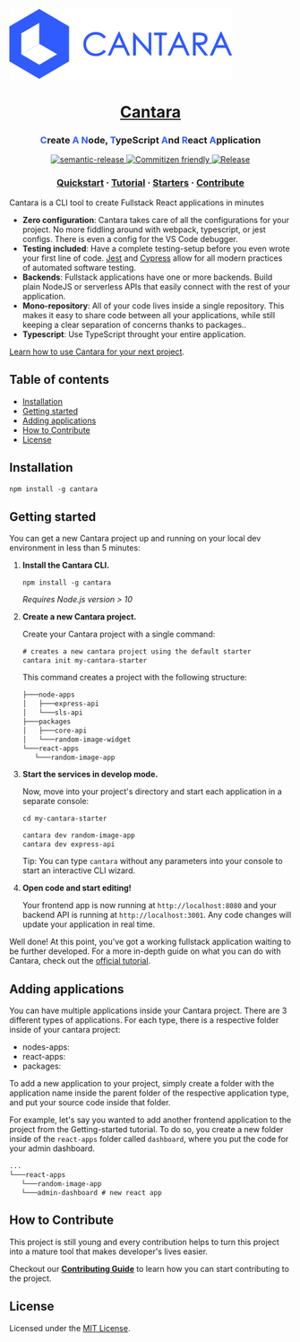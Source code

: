![Cantara](docs/static/img/cantara.svg 'Cantara Logo')

<h1 align="center">
   <a href="https://cantara.js.org">Cantara</a>
</h1>

<h3 align="center">
<span style="color: #305BFF;">C</span>reate <span style="color: #305BFF;">A</span> <span style="color: #305BFF;">N</span>ode, <span style="color: #305BFF;">T</span>ypeScript <span style="color: #305BFF;">A</span>nd <span style="color: #305BFF;">R</span>eact <span style="color: #305BFF;">A</span>pplication
</h3>

<p align="center">
  <a href="https://github.com/semantic-release/semantic-release">
    <img src="https://img.shields.io/badge/%20%20%F0%9F%93%A6%F0%9F%9A%80-semantic--release-e10079.svg" alt="semantic-release" />
  </a>
  <a href="http://commitizen.github.io/cz-cli/">
    <img src="https://img.shields.io/badge/commitizen-friendly-brightgreen.svg" alt="Commitizen friendly" />
  </a>
  <a href="">
    <img src="https://github.com/CantaraJS/cantara/workflows/Release/badge.svg" alt="Release" />
  </a>
</p>

<h3 align="center">
  <a href="https://cantara.js.org/docs/quick_start/">Quickstart</a>
  <span> · </span>
  <a href="https://cantara.js.org/docs/docs_intro/">Tutorial</a>
  <span> · </span>
  <a href="https://cantara.js.org/docs/starter_templates/">Starters</a>
  <span> · </span>
  <a href="https://cantara.js.org/docs/maintainers_intro">Contribute</a>
</h3>

Cantara is a CLI tool to create Fullstack React applications in minutes

- **Zero configuration**: Cantara takes care of all the configurations for your project. No more fiddling around with webpack, typescript, or jest configs. There is even a config for the VS Code debugger.
- **Testing included**: Have a complete testing-setup before you even wrote your first line of code. [Jest](https://jestjs.io/) and [Cypress](https://www.cypress.io/) allow for all modern practices of automated software testing.
- **Backends**: Fullstack applications have one or more backends. Build plain NodeJS or serverless APIs that easily connect with the rest of your application.
- **Mono-repository**: All of your code lives inside a single repository. This makes it easy to share code between all your applications, while still keeping a clear separation of concerns thanks to packages..
- **Typescript**: Use TypeScript throught your entire application.

[Learn how to use Cantara for your next project](https://cantara.js.org/docs/introduction).

## Table of contents

- [Installation](#installation)
- [Getting started](#getting-started)
- [Adding applications](#adding-applications)
- [How to Contribute](#how-to-contribute)
- [License](#license)

## Installation

    npm install -g cantara

## Getting started

You can get a new Cantara project up and running on your local dev environment in less than 5 minutes:

1. **Install the Cantara CLI.**

   ```shell
   npm install -g cantara
   ```

   _Requires Node.js version > 10_

2. **Create a new Cantara project.**

   Create your Cantara project with a single command:

   ```shell
   # creates a new cantara project using the default starter
   cantara init my-cantara-starter
   ```

   This command creates a project with the following structure:

   ```shell
   ├───node-apps
   │   ├───express-api
   │   └───sls-api
   ├───packages
   │   ├───core-api
   │   └───random-image-widget
   └───react-apps
      └───random-image-app
   ```

3. **Start the services in develop mode.**

   Now, move into your project's directory and start each application in a separate console:

   ```shell
   cd my-cantara-starter
   ```

   ```shell
   cantara dev random-image-app
   cantara dev express-api
   ```

   Tip: You can type `cantara` without any parameters into your console to start an interactive CLI wizard.

4. **Open code and start editing!**

   Your frontend app is now running at `http://localhost:8080` and your backend API is running at `http://localhost:3001`. Any code changes will update your application in real time.

Well done! At this point, you've got a working fullstack application waiting to be further developed. For a more in-depth guide on what you can do with Cantara, check out the [official tutorial](https://cantara.js.org/docs/docs_intro/).

## Adding applications

You can have multiple applications inside your Cantara project. There are 3 different types of applications. For each type, there is a respective folder inside of your cantara project:

- nodes-apps:
- react-apps:
- packages:

To add a new application to your project, simply create a folder with the application name inside the parent folder of the respective application type, and put your source code inside that folder.

For example, let's say you wanted to add another frontend application to the project from the Getting-started tutorial. To do so, you create a new folder inside of the `react-apps` folder called `dashboard`, where you put the code for your admin dashboard.

```shell
...
└───react-apps
   └───random-image-app
   └───admin-dashboard # new react app
```

## How to Contribute

This project is still young and every contribution helps to turn this project into a mature tool that makes developer's lives easier.

Checkout our [**Contributing Guide**](https://cantara.js.org/docs/maintainers_intro) to learn how you can start contributing to the project.

## License

Licensed under the [MIT License](./LICENSE).

